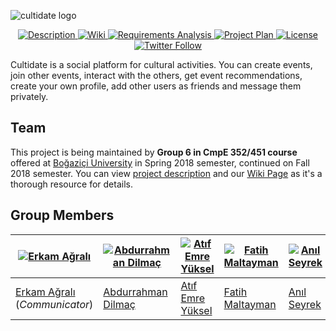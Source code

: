![cultidate logo](https://raw.githubusercontent.com/bounswe/bounswe2018group6/master/wiki_assets/logo.png)

<p align="center">
<a href="https://piazza.com/class_profile/get_resource/jd5vcsniag3zz/jdjamwhms276zd">
    <img src="https://img.shields.io/badge/DESCRIPTION--lightgrey.svg?style=flat-square" alt="Description">
</a>
<a href="https://github.com/bounswe/bounswe2018group6/wiki">
    <img src="https://img.shields.io/badge/WIKI--orange.svg?style=flat-square" alt="Wiki">
</a>
<a href="https://github.com/bounswe/bounswe2018group6/wiki/Requirements-Analysis">
    <img src="https://img.shields.io/badge/REQUIREMENTS-UP--TO--DATE-yellow.svg?style=flat-square" alt="Requirements Analysis">
</a>
<a href="https://github.com/bounswe/bounswe2018group6/raw/master/wiki_assets/Cultidate_ProjectPlan.pdf">
    <img src="https://img.shields.io/badge/PROJECT%20PLAN-UP--TO--DATE-green.svg?style=flat-square" alt="Project Plan">
</a>
<a href="https://github.com/bounswe/bounswe2018group6/blob/master/LICENSE">
    <img src="https://img.shields.io/badge/LICENSE-MIT-ff69b4.svg?style=flat-square" alt="License">
</a>
<a href="https://twitter.com/BounCmpe352">
    <img src="https://img.shields.io/twitter/follow/BounCmpe352.svg?style=flat-square&logo=twitter&label=Follow" alt="Twitter Follow">
</a>
</p>

Cultidate is a social platform for cultural activities. You can create events, join other events, interact with the others, get event recommendations, create your own profile, add other users as friends and message them privately.

## Team
This project is being maintained by **Group 6 in CmpE 352/451 course** offered at [Boğaziçi University](http://www.boun.edu.tr/en_US) in Spring 2018 semester, continued on Fall 2018 semester. You can view [project description](https://github.com/bounswe/bounswe2018group6/blob/master/ProjectDescription.pdf) and our [Wiki Page](https://github.com/bounswe/bounswe2018group6/wiki) as it's a thorough resource for details.

## Group Members
|[![Erkam Ağralı](https://avatars1.githubusercontent.com/u/10160472?s=460&v=4)](https://github.com/bounswe/bounswe2018group6/wiki/Erkam-A%C4%9Fral%C4%B1) | [![Abdurrahman Dilmaç](https://avatars1.githubusercontent.com/u/10361223?s=460&v=4)](https://github.com/bounswe/bounswe2018group6/wiki/Abdurrahman-Dilma%C3%A7) | [![Atıf Emre Yüksel](https://avatars3.githubusercontent.com/u/16309848?s=460&v=4)](https://github.com/bounswe/bounswe2018group6/wiki/At%C4%B1f-Emre-Y%C3%BCksel) | [![Fatih Maltayman](https://avatars3.githubusercontent.com/u/21318031?s=460&v=4)](https://github.com/bounswe/bounswe2018group6/wiki/Fatih-Maltayman) | [![Anıl Seyrek](https://avatars3.githubusercontent.com/u/6118512?s=400&v=4)](https://github.com/bounswe/bounswe2018group6/wiki/Hilal-Mente) | [![Mert Aközcan](https://avatars0.githubusercontent.com/u/14350776?s=460&v=4)](https://github.com/bounswe/bounswe2018group6/wiki/Mert-Ak%C3%B6zcan) | [![Ömer Kırbıyık](https://avatars2.githubusercontent.com/u/16326440?s=460&v=4)](https://github.com/bounswe/bounswe2018group6/wiki/%C3%96mer-K%C4%B1rb%C4%B1y%C4%B1k) | [![Zeynep Işık](https://avatars1.githubusercontent.com/u/36155967?s=460&v=4)](https://github.com/bounswe/bounswe2018group6/wiki/Zeynep-I%C5%9F%C4%B1k)|
|---|---|---|---|---|---|---|---|
|[Erkam Ağralı](https://github.com/bounswe/bounswe2018group6/wiki/Erkam-A%C4%9Fral%C4%B1) (*Communicator*) | [Abdurrahman Dilmaç](https://github.com/bounswe/bounswe2018group6/wiki/Abdurrahman-Dilma%C3%A7) | [Atıf Emre Yüksel](https://github.com/bounswe/bounswe2018group6/wiki/At%C4%B1f-Emre-Y%C3%BCksel) | [Fatih Maltayman](https://github.com/bounswe/bounswe2018group6/wiki/Fatih-Maltayman) | [Anıl Seyrek](https://github.com/bounswe/bounswe2018group6/wiki/Anıl-Seyrek) | [Mert Aközcan](https://github.com/bounswe/bounswe2018group6/wiki/Mert-Ak%C3%B6zcan) | [Ömer Kırbıyık](https://github.com/bounswe/bounswe2018group6/wiki/%C3%96mer-K%C4%B1rb%C4%B1y%C4%B1k) | [Zeynep Işık](https://github.com/bounswe/bounswe2018group6/wiki/Zeynep-I%C5%9F%C4%B1k)|

